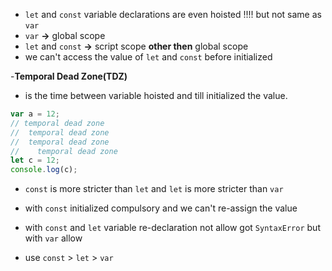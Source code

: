 - `let` and `const` variable declarations are even hoisted !!!! but not same as `var`
- `var` **->** global scope
- `let` and `const` **->** script scope **other then** global scope
- we can't access the value of `let` and `const` before initialized

-**Temporal Dead Zone(TDZ)**

- is the time between variable hoisted and till initialized the value.

```js
var a = 12;
// temporal dead zone
//  temporal dead zone
//  temporal dead zone
//    temporal dead zone
let c = 12;
console.log(c);
```

- `const` is more stricter than `let` and `let` is more stricter than `var`

- with `const` initialized compulsory and we can't re-assign the value
- with `const` and `let` variable re-declaration not allow got `SyntaxError` but with `var` allow
- use `const` > `let` > `var`
